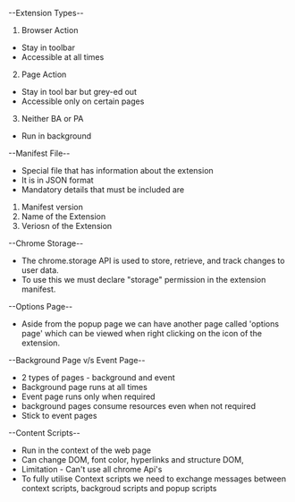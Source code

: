--Extension Types--

1. Browser Action

- Stay in toolbar
- Accessible at all times

2. Page Action

- Stay in tool bar but grey-ed out
- Accessible only on certain pages

3. Neither BA or PA

- Run in background

--Manifest File--

- Special file that has information about the extension
- It is in JSON format
- Mandatory details that must be included are

1. Manifest version
2. Name of the Extension
3. Veriosn of the Extension

--Chrome Storage--

- The chrome.storage API is used to store, retrieve, and track changes to user data.
- To use this we must declare "storage" permission in the extension manifest.

--Options Page--

- Aside from the popup page we can have another page called 'options page' which can be viewed when right clicking on the icon of the extension.

--Background Page v/s Event Page--

- 2 types of pages - background and event
- Background page runs at all times
- Event page runs only when required
- background pages consume resources even when not required
- Stick to event pages

--Content Scripts--

- Run in the context of the web page
- Can change DOM, font color, hyperlinks and structure DOM,
- Limitation - Can't use all chrome Api's
- To fully utilise Context scripts we need to exchange messages between context scripts, backgroud scripts and popup scripts

